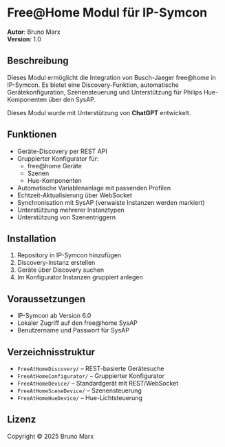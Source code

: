 # Free@Home Modul für IP-Symcon

**Autor**: Bruno Marx  
**Version**: 1.0

## Beschreibung

Dieses Modul ermöglicht die Integration von Busch-Jaeger free@home in IP-Symcon. Es bietet eine Discovery-Funktion, automatische Gerätekonfiguration, Szenensteuerung und Unterstützung für Philips Hue-Komponenten über den SysAP.

Dieses Modul wurde mit Unterstützung von **ChatGPT** entwickelt.

## Funktionen

- Geräte-Discovery per REST API
- Gruppierter Konfigurator für:
  - free@home Geräte
  - Szenen
  - Hue-Komponenten
- Automatische Variablenanlage mit passenden Profilen
- Echtzeit-Aktualisierung über WebSocket
- Synchronisation mit SysAP (verwaiste Instanzen werden markiert)
- Unterstützung mehrerer Instanztypen
- Unterstützung von Szenentriggern

## Installation

1. Repository in IP-Symcon hinzufügen
2. Discovery-Instanz erstellen
3. Geräte über Discovery suchen
4. Im Konfigurator Instanzen gruppiert anlegen

## Voraussetzungen

- IP-Symcon ab Version 6.0
- Lokaler Zugriff auf den free@home SysAP
- Benutzername und Passwort für SysAP

## Verzeichnisstruktur

- `FreeAtHomeDiscovery/` – REST-basierte Gerätesuche
- `FreeAtHomeConfigurator/` – Gruppierter Konfigurator
- `FreeAtHomeDevice/` – Standardgerät mit REST/WebSocket
- `FreeAtHomeSceneDevice/` – Szenensteuerung
- `FreeAtHomeHueDevice/` – Hue-Lichtsteuerung

## Lizenz

Copyright © 2025 Bruno Marx
